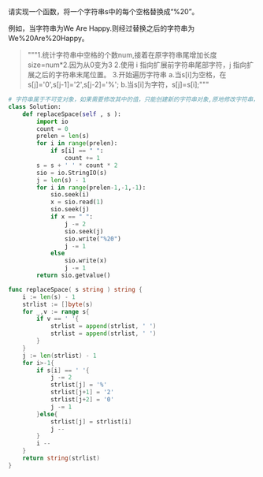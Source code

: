 请实现一个函数，将一个字符串s中的每个空格替换成“%20”。 

例如，当字符串为We Are Happy.则经过替换之后的字符串为We%20Are%20Happy。 

>  """1.统计字符串中空格的个数num,接着在原字符串尾增加长度size=num*2.因为从0变为3
>         2.使用 i 指向扩展前字符串尾部字符，j 指向扩展之后的字符串末尾位置。
>         3.开始遍历字符串
>         a.当s[i]为空格，在s[j]='0',s[j-1]='2',s[j-2]='%';
>         b.当s[i]为字符，s[j]=s[i];"""

```python
# 字符串属于不可变对象，如果需要修改其中的值，只能创建新的字符串对象,原地修改字符串，可以使用io.StringIO对象或array对象
class Solution:
    def replaceSpace(self , s ):
        import io
        count = 0
        prelen = len(s)
        for i in range(prelen):
            if s[i] == " ":
                count += 1
        s = s + ' ' * count * 2
        sio = io.StringIO(s)
        j = len(s) - 1
        for i in range(prelen-1,-1,-1):
            sio.seek(i)
            x = sio.read(1)
            sio.seek(j)
            if x == " ":
                j -= 2
                sio.seek(j)
                sio.write("%20")
                j -= 1
            else
                sio.write(x)
                j -= 1
        return sio.getvalue()      
```

```go
func replaceSpace( s string ) string {
    i := len(s) - 1
    strlist := []byte(s)
    for _,v := range s{
        if v == ' '{
            strlist = append(strlist, ' ')
            strlist = append(strlist, ' ')
        }
    }
    j := len(strlist) - 1
    for i>-1{
        if s[i] == ' '{
            j -= 2
            strlist[j] = '%'
            strlist[j+1] = '2'
            strlist[j+2] = '0'
            j -= 1
        }else{
            strlist[j] = strlist[i]
            j -- 
        }
        i -- 
    }
    return string(strlist)
}
```

